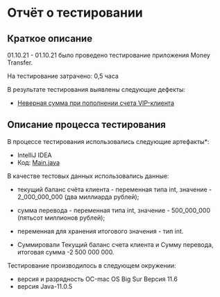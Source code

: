 # Отчёт о тестировании <Money Transfer>

## Краткое описание

01.10.21 - 01.10.21 было проведено тестирование приложения Money Transfer.

На тестирование затрачено: 0,5 часа

В результате тестирования выявлены следующие дефекты:
* [Неверная сумма при пополнении счета VIP-клиента](https://github.com/fattota/Homework1.1/issues/1) 



## Описание процесса тестирования

В процессе тестирования использовались следующие артефакты*:
* IntelliJ IDEA
* Код: [Main.java](https://github.com/fattota/Homework1.1/commit/46f7c68072a750af53bb4e65fbe7ce41e0f2f586#diff-1597d2955516e4d404c9395c883d26475c58b27032926237f062392226c69fe9)




В качестве тестовых данных использовались данные:
* текущий баланс счёта клиента - переменная типа int, значение - 2_000_000_000 (два миллиарда рублей);

* сумма перевода - переменная типа int, значение - 500_000_000 (пятьсот миллионов рублей);
* переменная для хранения итогового значения - тип int.
* Суммировали Текущий баланс счета клиента и Сумму перевода, итоговая сумма -2 500 000 000.


Тестирование производилось в следующем окружении:
* версия и разрядность ОС-mac OS Big Sur Версия 11.6
* версия Java-11.0.5
